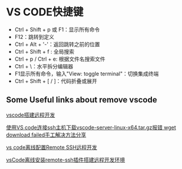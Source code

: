 # VS CODE快捷键
- Ctrl + Shift + p 或 F1：显示所有命令
- F12：跳转到定义
- Ctrl + Alt + '-'：返回跳转之前的位置
- Ctrl + Shift + f : 全局搜索
- Ctrl + p / Ctrl + e: 根据文件名搜索文件
- Ctrl + \：水平拆分编辑器
- F1显示所有命令，输入"View: toggle terminal"：切换集成终端
- Ctrl + Shift + [ / ]：代码折叠或展开

## Some Useful links about remove vscode

[vscode搭建远程开发](https://blog.csdn.net/bcfd_yundou/article/details/96135456)

[使用VS code连接ssh主机下载vscode-server-linux-x64.tar.gz报错 wget download failed手工解决方法分享](https://blog.csdn.net/zhuzixiangshui/article/details/103680328)

[vs code离线配置Remote SSH远程开发](https://blog.csdn.net/u013259321/article/details/106499869)

[vsCode离线安装remote-ssh插件搭建远程开发环境](https://blog.csdn.net/a1598025967/article/details/103923089)
